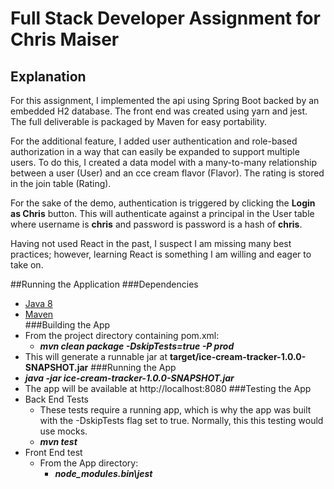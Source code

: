 # Full Stack Developer Assignment for Chris Maiser
## Explanation

For this assignment, I implemented the api using Spring Boot backed
by an embedded H2 database.  The front end was created using 
yarn and jest.  The full deliverable is packaged by Maven for easy
portability.  

For the additional feature, I added user authentication and role-based authorization
 in a way that can easily be expanded to support multiple users.  To do this,
 I created a data model with a many-to-many relationship between a user (User)
 and an cce cream flavor (Flavor).  The rating is stored in the join table (Rating).
 
 For the sake of the demo, authentication is triggered by clicking the **Login as Chris** button.
 This will authenticate against a principal in the User table where username is
 **chris** and password is password is a hash of **chris**.  
 
 Having not used React in the past, I suspect I am missing many best practices; however, learning
 React is something I am willing and eager to take on.  
 
 ##Running the Application
 ###Dependencies
 * [Java 8](https://www.oracle.com/technetwork/java/javase/downloads/jdk8-downloads-2133151.html)  
 * [Maven](https://maven.apache.org/download.cgi)  
 ###Building the App
* From the project directory containing pom.xml:  
  * ***mvn clean package -DskipTests=true -P prod***
* This will generate a runnable jar at **target/ice-cream-tracker-1.0.0-SNAPSHOT.jar**
###Running the App
* ***java -jar ice-cream-tracker-1.0.0-SNAPSHOT.jar***
* The app will be available at http://localhost:8080
###Testing the App
* Back End Tests
  * These tests require a running app, which is why the app was built with the -DskipTests flag set to true.  Normally, this this testing would use mocks.
  * ***mvn test***
* Front End test
  * From the App directory:
    * ***node_modules\.bin\jest***
 
 
 
 
 
 

 
